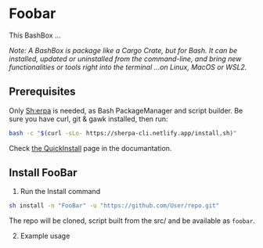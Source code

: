 # Foobar

This BashBox ...

_Note: A BashBox is package like a Cargo Crate, but for Bash. It can be installed, updated or uninstalled from the command-line, and bring new functionalities or tools right into the terminal ...on Linux, MacOS or WSL2._

## Prerequisites

Only [Sh:erpa](https://github.com/SherpaCLI/sherpa) is needed, as Bash PackageManager and script builder. Be sure you have curl, git & gawk installed, then run:

```bash
bash -c "$(curl -sLo- https://sherpa-cli.netlify.app/install.sh)"
```

Check [the QuickInstall](https://sherpa-cli.netlify.app/install/install/) page in the documantation.

## Install FooBar

1. Run the Install command

```bash
sh install -n "FooBar" -u "https://github.com/User/repo.git"
```

The repo will be cloned, script built from the src/ and be available as `foobar`.

2. Example usage

